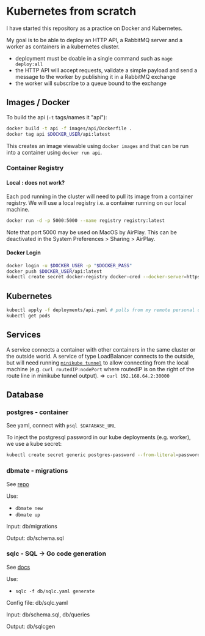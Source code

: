# Kubernetes from scratch
I have started this repository as a practice on Docker and Kubernetes.

My goal is to be able to deploy an HTTP API, a RabbitMQ server and a worker as containers in a kubernetes cluster.
- deployment must be doable in a single command such as `mage deploy:all`
- the HTTP API will accept requests, validate a simple payload and send a message to the worker by publishing it in a RabbitMQ exchange
- the worker will subscribe to a queue bound to the exchange

## Images / Docker
To build the api (`-t` tags/names it "api"):
```bash
docker build -t api -f images/api/Dockerfile .
docker tag api $DOCKER_USER/api:latest
```
This creates an image viewable using `docker images` and that can be run into a container using `docker run api`.

### Container Registry

#### Local : does not work?
Each pod running in the cluster will need to pull its image from a container registry. We will use a local registry i.e. a container running on our local machine.
```bash
docker run -d -p 5000:5000 --name registry registry:latest
```
Note that port 5000 may be used on MacOS by AirPlay. This can be deactivated in the System Preferences > Sharing > AirPlay.

#### Docker Login
```bash
docker login -u $DOCKER_USER -p "$DOCKER_PASS"
docker push $DOCKER_USER/api:latest
kubectl create secret docker-registry docker-cred --docker-server=https://index.docker.io/v1/ --docker-username="$DOCKER_USER" --docker-password="$DOCKER_PASS"
```

## Kubernetes
```bash
kubectl apply -f deployments/api.yaml # pulls from my remote personal docker image registry
kubectl get pods
```

## Services
A service connects a container with other containers in the same cluster or the outside world.
A service of type LoadBalancer connects to the outside, but will need running [`minikube tunnel`](https://minikube.sigs.k8s.io/docs/commands/tunnel/) to allow connecting from the local machine (e.g. `curl routedIP:nodePort` where routedIP is on the right of the route line in minikube tunnel output).
=> `curl 192.168.64.2:30000`

## Database

### postgres - container
See yaml, connect with `psql $DATABASE_URL`

To inject the postgresql password in our kube deployments (e.g. worker), we use a kube secret:
```bash
kubectl create secret generic postgres-password --from-literal=password="$PG_PASSWORD"
```

### dbmate - migrations
See [repo](https://github.com/amacneil/dbmate)

Use:
- `dbmate new`
- `dbmate up`

Input: db/migrations

Output: db/schema.sql

### sqlc - SQL -> Go code generation
See [docs](https://docs.sqlc.dev/en/stable/tutorials/getting-started-postgresql.html)

Use:
- `sqlc -f db/sqlc.yaml generate`

Config file: db/sqlc.yaml

Input: db/schema.sql, db/queries

Output: db/sqlcgen